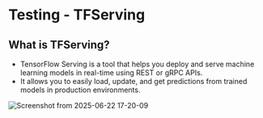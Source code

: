 # Testing - TFServing

## What is TFServing?

- TensorFlow Serving is a tool that helps you deploy and serve machine learning models in real-time using REST or gRPC APIs. 
- It allows you to easily load, update, and get predictions from trained models in production environments.

![Screenshot from 2025-06-22 17-20-09](https://github.com/user-attachments/assets/8aabf8a6-65d6-479b-abef-2d84025fb90f)
